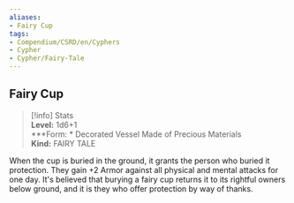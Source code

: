 ```yaml
---
aliases:
- Fairy Cup
tags:
- Compendium/CSRD/en/Cyphers
- Cypher
- Cypher/Fairy-Tale
---
```


  
## Fairy Cup  
>[!info] Stats  
> **Level:** 1d6+1  
> ***Form: * Decorated Vessel Made of Precious Materials  
> **Kind:** FAIRY TALE
  
When the cup is buried in the ground, it grants the person who buried it protection. They gain +2 Armor against all physical and mental attacks for one day. It's believed that burying a fairy cup returns it to its rightful owners below ground, and it is they who offer protection by way of thanks.
